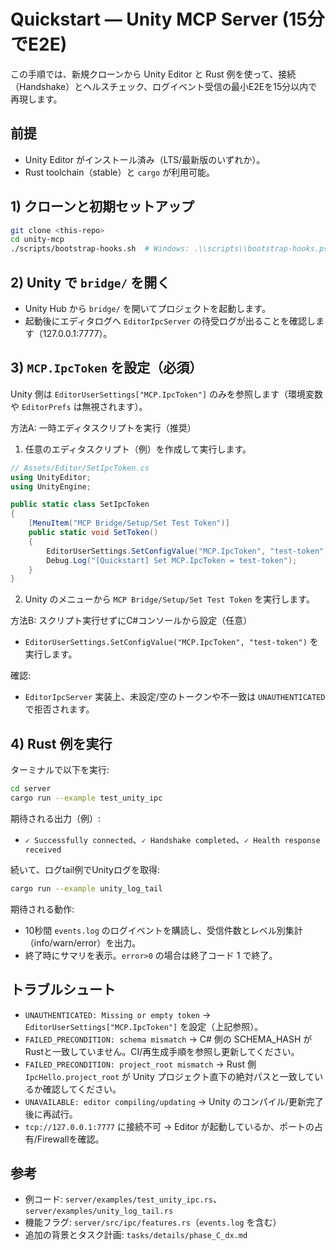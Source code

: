 # Quickstart — Unity MCP Server (15分でE2E)

この手順では、新規クローンから Unity Editor と Rust 例を使って、接続（Handshake）とヘルスチェック、ログイベント受信の最小E2Eを15分以内で再現します。

## 前提
- Unity Editor がインストール済み（LTS/最新版のいずれか）。
- Rust toolchain（stable）と `cargo` が利用可能。

## 1) クローンと初期セットアップ

```sh
git clone <this-repo>
cd unity-mcp
./scripts/bootstrap-hooks.sh  # Windows: .\\scripts\\bootstrap-hooks.ps1
```

## 2) Unity で `bridge/` を開く
- Unity Hub から `bridge/` を開いてプロジェクトを起動します。
- 起動後にエディタログへ `EditorIpcServer` の待受ログが出ることを確認します（127.0.0.1:7777）。

## 3) `MCP.IpcToken` を設定（必須）
Unity 側は `EditorUserSettings["MCP.IpcToken"]` のみを参照します（環境変数や `EditorPrefs` は無視されます）。

方法A: 一時エディタスクリプトを実行（推奨）

1. 任意のエディタスクリプト（例）を作成して実行します。

```csharp
// Assets/Editor/SetIpcToken.cs
using UnityEditor;
using UnityEngine;

public static class SetIpcToken
{
    [MenuItem("MCP Bridge/Setup/Set Test Token")]
    public static void SetToken()
    {
        EditorUserSettings.SetConfigValue("MCP.IpcToken", "test-token");
        Debug.Log("[Quickstart] Set MCP.IpcToken = test-token");
    }
}
```

2. Unity のメニューから `MCP Bridge/Setup/Set Test Token` を実行します。

方法B: スクリプト実行せずにC#コンソールから設定（任意）
- `EditorUserSettings.SetConfigValue("MCP.IpcToken", "test-token")` を実行します。

確認:
- `EditorIpcServer` 実装上、未設定/空のトークンや不一致は `UNAUTHENTICATED` で拒否されます。

## 4) Rust 例を実行

ターミナルで以下を実行:

```sh
cd server
cargo run --example test_unity_ipc
```

期待される出力（例）:
- `✓ Successfully connected`、`✓ Handshake completed`、`✓ Health response received`

続いて、ログtail例でUnityログを取得:

```sh
cargo run --example unity_log_tail
```

期待される動作:
- 10秒間 `events.log` のログイベントを購読し、受信件数とレベル別集計（info/warn/error）を出力。
- 終了時にサマリを表示。`error>0` の場合は終了コード 1 で終了。

## トラブルシュート
- `UNAUTHENTICATED: Missing or empty token` → `EditorUserSettings["MCP.IpcToken"]` を設定（上記参照）。
- `FAILED_PRECONDITION: schema mismatch` → C# 側の SCHEMA_HASH がRustと一致していません。CI/再生成手順を参照し更新してください。
- `FAILED_PRECONDITION: project_root mismatch` → Rust 側 `IpcHello.project_root` が Unity プロジェクト直下の絶対パスと一致しているか確認してください。
- `UNAVAILABLE: editor compiling/updating` → Unity のコンパイル/更新完了後に再試行。
- `tcp://127.0.0.1:7777` に接続不可 → Editor が起動しているか、ポートの占有/Firewallを確認。

## 参考
- 例コード: `server/examples/test_unity_ipc.rs`、`server/examples/unity_log_tail.rs`
- 機能フラグ: `server/src/ipc/features.rs`（`events.log` を含む）
- 追加の背景とタスク計画: `tasks/details/phase_C_dx.md`

